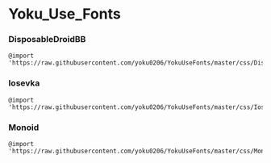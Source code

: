 # Yoku_Use_Fonts

<h3>
    DisposableDroidBB
</h3>

```css=
@import 'https://raw.githubusercontent.com/yoku0206/YokuUseFonts/master/css/DisposableDroidBB.css';
```

<h3>
    Iosevka
</h3>

```css=
@import 'https://raw.githubusercontent.com/yoku0206/YokuUseFonts/master/css/Iosevka.css';
```

<h3>
    Monoid
</h3>

```css=
@import 'https://raw.githubusercontent.com/yoku0206/YokuUseFonts/master/css/Monoid.css';
```
